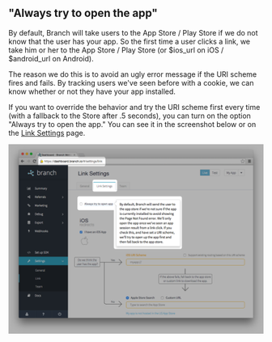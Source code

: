 
## "Always try to open the app"

By default, Branch will take users to the App Store / Play Store if we do not know that the user has your app. So the first time a user clicks a link, we take him or her to the App Store / Play Store (or $ios_url on iOS / $android_url on Android).

The reason we do this is to avoid an ugly error message if the URI scheme fires and fails. By tracking users we've seen before with a cookie, we can know whether or not they have your app installed.

If you want to override the behavior and try the URI scheme first every time (with a fallback to the Store after .5 seconds), you can turn on the option "Always try to open the app." You can see it in the screenshot below or on the [Link Settings](https://dashboard.branch.io/#/settings/link) page.

![always open app](/img/ingredients/dashboard_setup/always_open_app.png)
